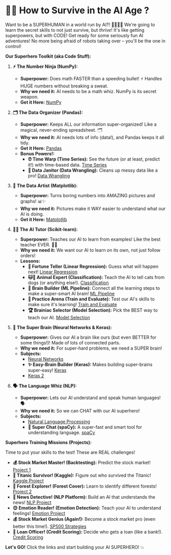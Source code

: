 # 🤩🎉 How to Survive in the AI Age ?

Want to be a SUPERHUMAN in a world run by AI?! 🦸‍♀️🦸‍♂️ We're going to learn the secret skills to not just survive, but *thrive*!  It's like getting superpowers, but with CODE! Get ready for some seriously fun AI adventures!  No more being afraid of robots taking over – you'll be the one in control!

**Our Superhero Toolkit (aka Code Stuff):**

1.  **⚡️ The Number Ninja (NumPy):**
    *   **Superpower:** Does math FASTER than a speeding bullet! ⚡️ Handles HUGE numbers without breaking a sweat.
    *   **Why we need it:** AI needs to be a math whiz. NumPy is its secret weapon.
    *   **Get it Here:** [NumPy](https://github.com/01-edu/Branch-AI/tree/master/subjects/ai/numpy)

2.  **🗂️ The Data Organizer (Pandas):**
    *   **Superpower:** Keeps ALL our information super-organized! Like a magical, never-ending spreadsheet. 🗂️
    *   **Why we need it:** AI needs lots of info (data!), and Pandas keeps it all tidy.
    *   **Get it Here:** [Pandas](https://github.com/01-edu/Branch-AI/tree/master/subjects/ai/pandas)
    *   **Bonus Powers!:**
        *   **⏰ Time Warp (Time Series):**  See the future (or at least, predict it!) with time-based data. [Time Series](https://github.com/01-edu/Branch-AI/tree/master/subjects/ai/time-series-with-pandas)
        *   **🧼 Data Janitor (Data Wrangling):** Cleans up messy data like a pro! [Data Wrangling](https://github.com/01-edu/Branch-AI/tree/master/subjects/ai/data-wrangling-with-pandas)

3.  **🎨 The Data Artist (Matplotlib):**
    *   **Superpower:** Turns boring numbers into AMAZING pictures and graphs! 📊✨
    *   **Why we need it:** Pictures make it WAY easier to understand what our AI is doing.
    *   **Get it Here:** [Matplotlib](https://github.com/01-edu/Branch-AI/tree/master/subjects/ai/visualizations)

4.  **👩‍🏫 The AI Tutor (Scikit-learn):**
    *   **Superpower:** Teaches our AI to learn from examples! Like the best teacher EVER. 👩‍🏫
    *   **Why we need it:** We want our AI to learn on its own, not just follow orders!
     * **Lessons:**
        *    **🔮 Fortune Teller (Linear Regression):** Guess what will happen next! [Linear Regression](https://github.com/01-edu/Branch-AI/tree/master/subjects/ai/linear-regression-with-scikit-learn)
        *   **🐱🐶 Animal Expert (Classification):** Teach the AI to tell cats from dogs (or anything else!). [Classification](https://github.com/01-edu/Branch-AI/tree/master/subjects/ai/classification-with-scikit-learn%20)
        *   **🧠 Brain Builder (ML Pipeline):**  Connect all the learning steps to make a super-smart AI brain! [ML Pipeline](https://github.com/01-edu/Branch-AI/tree/master/subjects/ai/machine-learning-pipeline)
        *   **💪 Practice Arena (Train and Evaluate):**  Test our AI's skills to make sure it's learning! [Train and Evaluate](https://github.com/01-edu/Branch-AI/tree/master/subjects/ai/train-and-evalute-machine-learning-models)
        *   **🏆 Brainiac Selector (Model Selection):** Pick the BEST way to teach our AI. [Model Selection](https://github.com/01-edu/Branch-AI/tree/master/subjects/ai/model-selection-methodology)

5.  **🧠 The Super Brain (Neural Networks & Keras):**
    *   **Superpower:**  Gives our AI a brain like ours (but even BETTER for some things!)! Made of lots of connected parts.
    *   **Why we need it:**  For super-hard problems, we need a SUPER brain!
    * **Subjects:**
        * [Neural Networks](https://github.com/01-edu/Branch-AI/tree/master/subjects/ai/neural-networks)
        *   **✨ Easy-Brain Builder (Keras):** Makes building super-brains super-easy! [Keras](https://github.com/01-edu/Branch-AI/tree/master/subjects/ai/keras)
         * [Keras 2](https://github.com/01-edu/Branch-AI/tree/master/subjects/ai/keras-2)

6.  **🗣️ The Language Whiz (NLP):**
    *   **Superpower:**  Lets our AI understand and speak human languages! 🗣️
    *   **Why we need it:**  So we can CHAT with our AI superhero!
    * **Subjects:**
        * [Natural Language Processing](https://github.com/01-edu/Branch-AI/tree/master/subjects/ai/natural-language-processing)
        * **💬 Super Chat (spaCy):**  A super-fast and smart tool for understanding language. [spaCy](https://github.com/01-edu/Branch-AI/tree/master/subjects/ai/natural-language-processing-with-spacy)

**Superhero Training Missions (Projects):**

Time to put your skills to the test! These are REAL challenges!

*   **💰 Stock Market Master! (Backtesting):** Predict the stock market! [Project 1](https://github.com/01-edu/Branch-AI/tree/master/subjects/ai/backtesting-on-the-sp500)
*   **🚢 Titanic Survivor! (Kaggle):** Figure out who survived the Titanic! [Kaggle Project](https://github.com/01-edu/Branch-AI/tree/master/projects/project1)
*   **🌲 Forest Explorer! (Forest Cover):** Learn to identify different forests! [Project 2](https://github.com/01-edu/Branch-AI/tree/master/subjects/ai/forest-cover-type-prediction)
*   **📰 News Detective! (NLP Platform):** Build an AI that understands the news! [NLP Project](https://github.com/01-edu/Branch-AI/tree/master/subjects/ai/nlp-scraper)
*   **😊 Emotion Reader! (Emotion Detection):** Teach your AI to understand feelings! [Emotion Project](https://github.com/01-edu/Branch-AI/tree/master/subjects/ai/emotions-detector)
*   **💰 Stock Market Genius (Again!):**  Become a stock market pro (even better this time!). [SP500 Strategies](https://github.com/01-edu/Branch-AI/tree/master/subjects/ai/sp500-strategies)
*   **🏦 Loan Officer! (Credit Scoring):** Decide who gets a loan (like a bank!). [Credit Scoring](https://github.com/01-edu/Branch-AI/tree/master/subjects/ai/credit-scoring)

**Let's GO!** Click the links and start building your AI SUPERHERO! 💥
